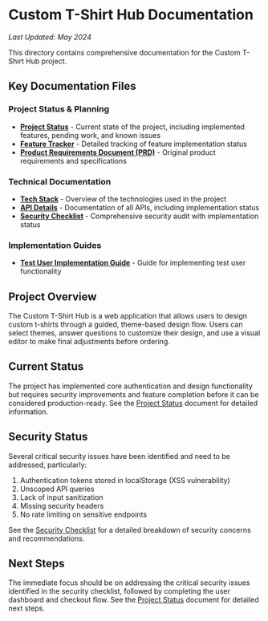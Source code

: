 # Custom T-Shirt Hub Documentation

*Last Updated: May 2024*

This directory contains comprehensive documentation for the Custom T-Shirt Hub project.

## Key Documentation Files

### Project Status & Planning

- [**Project Status**](./project_status.md) - Current state of the project, including implemented features, pending work, and known issues
- [**Feature Tracker**](./feature_tracker.md) - Detailed tracking of feature implementation status
- [**Product Requirements Document (PRD)**](./PRD.md) - Original product requirements and specifications

### Technical Documentation

- [**Tech Stack**](./tech_stack.md) - Overview of the technologies used in the project
- [**API Details**](./api_details.md) - Documentation of all APIs, including implementation status
- [**Security Checklist**](./security_checklist_updated.md) - Comprehensive security audit with implementation status

### Implementation Guides

- [**Test User Implementation Guide**](./test-user-implementation-guide.md) - Guide for implementing test user functionality

## Project Overview

The Custom T-Shirt Hub is a web application that allows users to design custom t-shirts through a guided, theme-based design flow. Users can select themes, answer questions to customize their design, and use a visual editor to make final adjustments before ordering.

## Current Status

The project has implemented core authentication and design functionality but requires security improvements and feature completion before it can be considered production-ready. See the [Project Status](./project_status.md) document for detailed information.

## Security Status

Several critical security issues have been identified and need to be addressed, particularly:

1. Authentication tokens stored in localStorage (XSS vulnerability)
2. Unscoped API queries
3. Lack of input sanitization
4. Missing security headers
5. No rate limiting on sensitive endpoints

See the [Security Checklist](./security_checklist_updated.md) for a detailed breakdown of security concerns and recommendations.

## Next Steps

The immediate focus should be on addressing the critical security issues identified in the security checklist, followed by completing the user dashboard and checkout flow. See the [Project Status](./project_status.md) document for detailed next steps.
